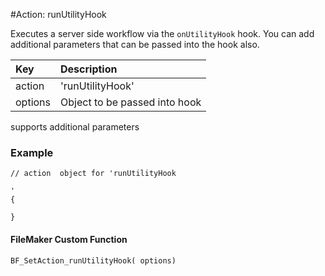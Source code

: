 #Action: runUtilityHook

Executes a server side workflow via the `onUtilityHook` hook. You can add additional parameters that can be passed into the hook also. 



| Key | Description |
| :--- | :--- |
| action | 'runUtilityHook' |
| options | Object to be passed into hook |

supports additional parameters
 
### Example

```
// action  object for 'runUtilityHook

'
{

}
```

#### FileMaker Custom Function
```
BF_SetAction_runUtilityHook( options) 
```





